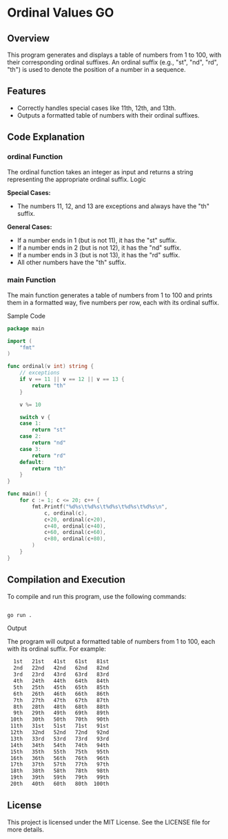 # Ordinal Values GO

## Overview

This program generates and displays a table of numbers from 1 to 100, with their corresponding ordinal suffixes. An ordinal suffix (e.g., "st", "nd", "rd", "th") is used to denote the position of a number in a sequence.

## Features

- Correctly handles special cases like 11th, 12th, and 13th.
- Outputs a formatted table of numbers with their ordinal suffixes.

## Code Explanation
### ordinal Function

The ordinal function takes an integer as input and returns a string representing the appropriate ordinal suffix.
Logic

**Special Cases:**
- The numbers 11, 12, and 13 are exceptions and always have the "th" suffix.

**General Cases:**
- If a number ends in 1 (but is not 11), it has the "st" suffix.
- If a number ends in 2 (but is not 12), it has the "nd" suffix.
- If a number ends in 3 (but is not 13), it has the "rd" suffix.
- All other numbers have the "th" suffix.

### main Function

The main function generates a table of numbers from 1 to 100 and prints them in a formatted way, five numbers per row, each with its ordinal suffix.


Sample Code

```Go
package main

import (
	"fmt"
)

func ordinal(v int) string {
	// exceptions
	if v == 11 || v == 12 || v == 13 {
		return "th"
	}

	v %= 10

	switch v {
	case 1:
		return "st"
	case 2:
		return "nd"
	case 3:
		return "rd"
	default:
		return "th"
	}
}

func main() {
	for c := 1; c <= 20; c++ {
		fmt.Printf("%d%s\t%d%s\t%d%s\t%d%s\t%d%s\n",
			c, ordinal(c),
			c+20, ordinal(c+20),
			c+40, ordinal(c+40),
			c+60, ordinal(c+60),
			c+80, ordinal(c+80),
		)
	}
}

```
## Compilation and Execution

To compile and run this program, use the following commands:

```bash

go run .
```
Output

The program will output a formatted table of numbers from 1 to 100, each with its ordinal suffix. For example:
```bash
  1st   21st   41st   61st   81st
  2nd   22nd   42nd   62nd   82nd
  3rd   23rd   43rd   63rd   83rd
  4th   24th   44th   64th   84th
  5th   25th   45th   65th   85th
  6th   26th   46th   66th   86th
  7th   27th   47th   67th   87th
  8th   28th   48th   68th   88th
  9th   29th   49th   69th   89th
 10th   30th   50th   70th   90th
 11th   31st   51st   71st   91st
 12th   32nd   52nd   72nd   92nd
 13th   33rd   53rd   73rd   93rd
 14th   34th   54th   74th   94th
 15th   35th   55th   75th   95th
 16th   36th   56th   76th   96th
 17th   37th   57th   77th   97th
 18th   38th   58th   78th   98th
 19th   39th   59th   79th   99th
 20th   40th   60th   80th  100th
```
## License

This project is licensed under the MIT License. See the LICENSE file for more details.
